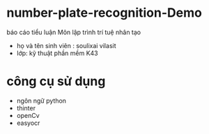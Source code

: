 ﻿# number-plate-recognition-Demo
 báo cáo tiểu luận Môn lập trình trí tuệ nhân tạo
 - họ và tên sinh viên : soulixai vilasit 
 - lớp: kỹ thuật phần mềm K43

# công cụ sử dụng
- ngôn ngữ python
- thinter
- openCv
- easyocr
